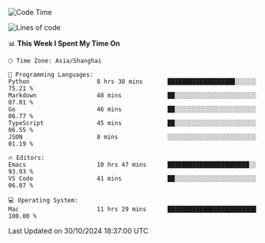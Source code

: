 <!--START_SECTION:waka-->
![Code Time](http://img.shields.io/badge/Code%20Time-2%2C261%20hrs%2034%20mins-blue)

![Lines of code](https://img.shields.io/badge/From%20Hello%20World%20I%27ve%20Written-308.1%20thousand%20lines%20of%20code-blue)

📊 **This Week I Spent My Time On** 

```text
🕑︎ Time Zone: Asia/Shanghai

💬 Programming Languages: 
Python                   8 hrs 38 mins       ███████████████████░░░░░░   75.21 % 
Markdown                 48 mins             ██░░░░░░░░░░░░░░░░░░░░░░░   07.01 % 
Go                       46 mins             ██░░░░░░░░░░░░░░░░░░░░░░░   06.77 % 
TypeScript               45 mins             ██░░░░░░░░░░░░░░░░░░░░░░░   06.55 % 
JSON                     8 mins              ░░░░░░░░░░░░░░░░░░░░░░░░░   01.19 % 

🔥 Editors: 
Emacs                    10 hrs 47 mins      ███████████████████████░░   93.93 % 
VS Code                  41 mins             ██░░░░░░░░░░░░░░░░░░░░░░░   06.07 % 

💻 Operating System: 
Mac                      11 hrs 29 mins      █████████████████████████   100.00 % 
```


 Last Updated on 30/10/2024 18:37:00 UTC
<!--END_SECTION:waka-->
